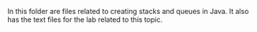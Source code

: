 In this folder are files related to creating stacks and queues in Java. It also has the text files for the lab related to this topic.
